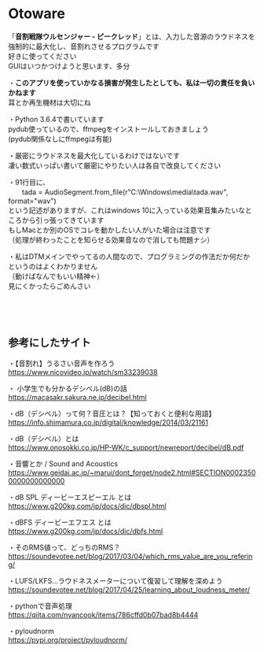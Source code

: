 # Otoware
「**音割戦隊ウルセンジャー - ピークレッド**」とは、入力した音源のラウドネスを強制的に最大化し、音割れさせるプログラムです  
好きに使ってください  
GUIはいつかつけようと思います、多分  
  
・**このアプリを使っていかなる損害が発生したとしても、私は一切の責任を負いかねます**  
耳とか再生機材は大切にね  
  
・Python 3.6.4で書いています  
pydub使っているので、ffmpegをインストールしておきましょう  
(pydub関係なしにffmpegは有能)  
  
・厳密にラウドネスを最大化しているわけではないです  
凄い数式いっぱい書いて厳密にやりたい人は各自で改良してください  
  
・91行目に、  
　　tada = AudioSegment.from_file(r"C:\Windows\media\tada.wav", format="wav")  
という記述がありますが、これはwindows 10に入っている効果音集みたいなところから引っ張ってきています  
もしMacとか別のOSでコレを動かしたい人がいた場合は注意です  
（処理が終わったことを知らせる効果音なので消しても問題ナシ）  
  
・私はDTMメインでやってるの人間なので、プログラミングの作法だか何だかというのはよくわかりません  
（動けばなんでもいい精神←）  
見にくかったらごめんさい  
　  
　  
　  
## 参考にしたサイト  
・【音割れ】うるさい音声を作ろう  
https://www.nicovideo.jp/watch/sm33239038  
  
・  小学生でも分かるデシベル(dB)の話  
https://macasakr.sakura.ne.jp/decibel.html  
  
・dB（デシベル）って何？音圧とは？【知っておくと便利な用語】  
https://info.shimamura.co.jp/digital/knowledge/2014/03/21161  
  
・dB（デシベル）とは  
https://www.onosokki.co.jp/HP-WK/c_support/newreport/decibel/dB.pdf  
  
・音響とか / Sound and Acoustics
https://www.geidai.ac.jp/~marui/dont_forget/node2.html#SECTION00023500000000000000  
  
・dB SPL ディービーエスピーエル とは  
https://www.g200kg.com/jp/docs/dic/dbspl.html
  
・dBFS ディービーエフエス とは  
https://www.g200kg.com/jp/docs/dic/dbfs.html  
  
・そのRMS値って、どっちのRMS？  
https://soundevotee.net/blog/2017/03/04/which_rms_value_are_you_refering/  
  
・LUFS/LKFS…ラウドネスメーターについて復習して理解を深めよう  
https://soundevotee.net/blog/2017/04/25/learning_about_loudness_meter/  
  
・pythonで音声処理  
https://qiita.com/nyancook/items/786cffd0b07bad8b4444  
  
・pyloudnorm  
https://pypi.org/project/pyloudnorm/
